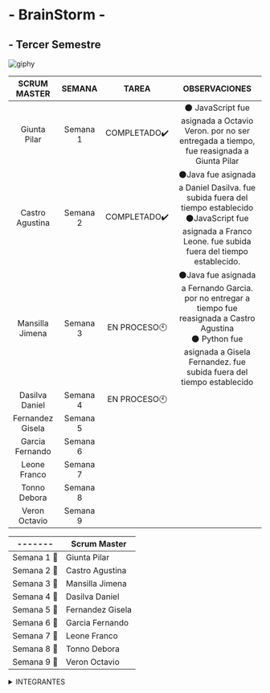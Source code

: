 # - BrainStorm -

## - Tercer Semestre

![giphy](https://github.com/CodeSystem2022/BrainStorm-TercerSemestre/assets/113069344/9199e057-c8c6-442b-baaa-2c3b7dc98f34)


| SCRUM  MASTER    | SEMANA        |         TAREA         |    OBSERVACIONES        |            
| :---:     | :---:  |:---: |:---:                    |               
| Giunta Pilar     | Semana 1      |   COMPLETADO✔️        |:black_circle: JavaScript fue asignada a Octavio Veron. por no ser entregada a tiempo, fue reasignada a Giunta Pilar              |                       
| Castro Agustina  | Semana 2      |    COMPLETADO✔️       |:black_circle:Java fue asignada a Daniel Dasilva. fue subida fuera del tiempo establecido </br>:black_circle:JavaScript fue asignada a Franco Leone. fue subida fuera del tiempo establecido. | 
| Mansilla Jimena  | Semana 3      |  EN PROCESO:clock10:       | :black_circle:Java fue asignada a Fernando Garcia. por no entregar a tiempo fue reasignada a Castro Agustina </br> :black_circle: Python fue asignada a Gisela Fernandez. fue subida fuera del tiempo establecido                        | 
| Dasilva Daniel   | Semana 4      |   EN PROCESO:clock10:  |                         | 
| Fernandez Gisela | Semana 5      |                       |                         | 
| Garcia Fernando  | Semana 6      |                       |                         | 
| Leone Franco     | Semana 7      |                       |                         | 
| Tonno Debora     | Semana 8      |                       |                         | 
| Veron Octavio    | Semana 9      |                       |                         | 

| -------      | Scrum Master          |
| ----------   | -------------         |
| Semana 1  :brain:| Giunta Pilar      |
| Semana 2  :brain:| Castro Agustina   |
| Semana 3  :brain:| Mansilla Jimena   |
| Semana 4  :brain:| Dasilva Daniel    |
| Semana 5  :brain:| Fernandez Gisela  |
| Semana 6  :brain:| Garcia Fernando   |
| Semana 7  :brain:| Leone Franco      |
| Semana 8  :brain:| Tonno Debora      |
| Semana 9  :brain:| Veron Octavio     |

<details><summary>INTEGRANTES</summary>
<p>


```ruby
► Castro Agustina   
► Dasilva Daniel   
► Giunta Pilar   
► Fernandez Gisela  
► Fernando Garcia  
► Franco Leone  
► Mansilla Jimena  
► Tonno Debora  
► Veron Octavio 
```

</p>
</details>

